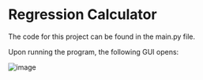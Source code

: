 # Regression Calculator

The code for this project can be found in the main.py file.

Upon running the program, the following GUI opens:

![image](https://user-images.githubusercontent.com/88519278/143669471-34b76a58-1241-4dcc-a766-599ab35026cf.png)

